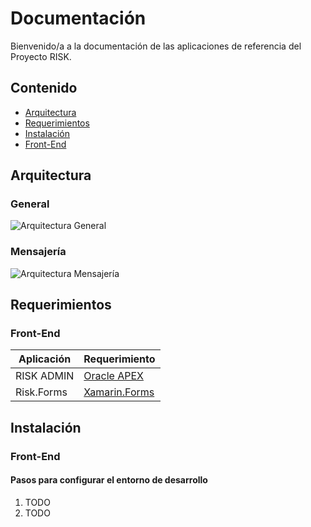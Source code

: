 # Documentación

Bienvenido/a a la documentación de las aplicaciones de referencia del Proyecto RISK.

## Contenido
* [Arquitectura](#arquitectura)
* [Requerimientos](#requerimientos)
* [Instalación](#instalación)
* [Front-End](frontend/README.md)

## Arquitectura
### General
![Arquitectura General](architecture/Risk.png)

### Mensajería
![Arquitectura Mensajería](architecture/Msj.png)

## Requerimientos
### Front-End
Aplicación|Requerimiento
----------|-------------
RISK ADMIN|[Oracle APEX](https://apex.oracle.com)
Risk.Forms|[Xamarin.Forms](https://dotnet.microsoft.com/en-us/apps/xamarin/xamarin-forms)

## Instalación
### Front-End
#### Pasos para configurar el entorno de desarrollo
1. TODO
2. TODO
